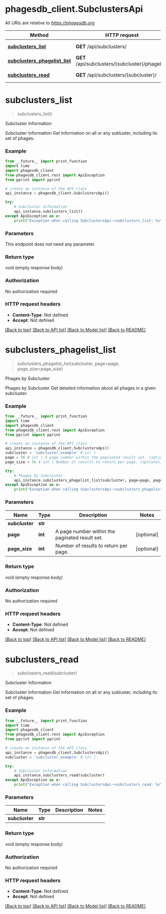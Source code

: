 # phagesdb_client.SubclustersApi

All URIs are relative to *https://phagesdb.org*

Method | HTTP request | Description
------------- | ------------- | -------------
[**subclusters_list**](SubclustersApi.md#subclusters_list) | **GET** /api/subclusters/ | Subcluster Information
[**subclusters_phagelist_list**](SubclustersApi.md#subclusters_phagelist_list) | **GET** /api/subclusters/{subcluster}/phagelist/ | Phages by Subcluster
[**subclusters_read**](SubclustersApi.md#subclusters_read) | **GET** /api/subclusters/{subcluster}/ | Subcluster Information


# **subclusters_list**
> subclusters_list()

Subcluster Information

Subcluster Information  Get information on all or any subluster, including its set of phages.

### Example
```python
from __future__ import print_function
import time
import phagesdb_client
from phagesdb_client.rest import ApiException
from pprint import pprint

# create an instance of the API class
api_instance = phagesdb_client.SubclustersApi()

try:
    # Subcluster Information
    api_instance.subclusters_list()
except ApiException as e:
    print("Exception when calling SubclustersApi->subclusters_list: %s\n" % e)
```

### Parameters
This endpoint does not need any parameter.

### Return type

void (empty response body)

### Authorization

No authorization required

### HTTP request headers

 - **Content-Type**: Not defined
 - **Accept**: Not defined

[[Back to top]](#) [[Back to API list]](../README.md#documentation-for-api-endpoints) [[Back to Model list]](../README.md#documentation-for-models) [[Back to README]](../README.md)

# **subclusters_phagelist_list**
> subclusters_phagelist_list(subcluster, page=page, page_size=page_size)

Phages by Subcluster

Phages by Subcluster  Get detailed information about all phages in a given subcluster.

### Example
```python
from __future__ import print_function
import time
import phagesdb_client
from phagesdb_client.rest import ApiException
from pprint import pprint

# create an instance of the API class
api_instance = phagesdb_client.SubclustersApi()
subcluster = 'subcluster_example' # str | 
page = 56 # int | A page number within the paginated result set. (optional)
page_size = 56 # int | Number of results to return per page. (optional)

try:
    # Phages by Subcluster
    api_instance.subclusters_phagelist_list(subcluster, page=page, page_size=page_size)
except ApiException as e:
    print("Exception when calling SubclustersApi->subclusters_phagelist_list: %s\n" % e)
```

### Parameters

Name | Type | Description  | Notes
------------- | ------------- | ------------- | -------------
 **subcluster** | **str**|  | 
 **page** | **int**| A page number within the paginated result set. | [optional] 
 **page_size** | **int**| Number of results to return per page. | [optional] 

### Return type

void (empty response body)

### Authorization

No authorization required

### HTTP request headers

 - **Content-Type**: Not defined
 - **Accept**: Not defined

[[Back to top]](#) [[Back to API list]](../README.md#documentation-for-api-endpoints) [[Back to Model list]](../README.md#documentation-for-models) [[Back to README]](../README.md)

# **subclusters_read**
> subclusters_read(subcluster)

Subcluster Information

Subcluster Information  Get information on all or any subluster, including its set of phages.

### Example
```python
from __future__ import print_function
import time
import phagesdb_client
from phagesdb_client.rest import ApiException
from pprint import pprint

# create an instance of the API class
api_instance = phagesdb_client.SubclustersApi()
subcluster = 'subcluster_example' # str | 

try:
    # Subcluster Information
    api_instance.subclusters_read(subcluster)
except ApiException as e:
    print("Exception when calling SubclustersApi->subclusters_read: %s\n" % e)
```

### Parameters

Name | Type | Description  | Notes
------------- | ------------- | ------------- | -------------
 **subcluster** | **str**|  | 

### Return type

void (empty response body)

### Authorization

No authorization required

### HTTP request headers

 - **Content-Type**: Not defined
 - **Accept**: Not defined

[[Back to top]](#) [[Back to API list]](../README.md#documentation-for-api-endpoints) [[Back to Model list]](../README.md#documentation-for-models) [[Back to README]](../README.md)

